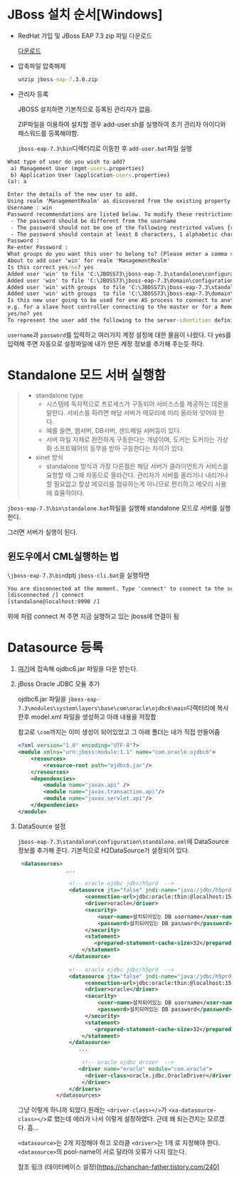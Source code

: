 # JBoss 설치 순서[Windows]

* RedHat 가입 및 JBoss EAP 7.3 zip 파일 다운로드

  [다운로드](https://developers.redhat.com/products/eap/download)

* 압축파일 압축해제

  ```cmd
  unzip jboss-eap-7.3.0.zip
  ```

* 관리자 등록

  JBOSS 설치하면 기본적으로 등록된 관리자가 없음.

  ZIP파일을 이용하여 설치할 경우 add-user.sh를 실행하여 초기 관리자 아이디와 패스워드를 등록해야함.

  `jboss-eap-7.3\bin`디렉터리로 이동한 후 `add-user.bat`파일 실행

```cmd
What type of user do you wish to add?
 a) Management User (mgmt-users.properties)
 b) Application User (application-users.properties)
(a): a

Enter the details of the new user to add.
Using realm 'ManagementRealm' as discovered from the existing property files.
Username : win
Password recommendations are listed below. To modify these restrictions edit the add-user.properties configuration file.
 - The password should be different from the username
 - The password should not be one of the following restricted values {root, admin, administrator}
 - The password should contain at least 8 characters, 1 alphabetic character(s), 1 digit(s), 1 non-alphanumeric symbol(s)
Password :
Re-enter Password :
What groups do you want this user to belong to? (Please enter a comma separated list, or leave blank for none)[  ]:
About to add user 'win' for realm 'ManagementRealm'
Is this correct yes/no? yes
Added user 'win' to file 'C:\JBOSS73\jboss-eap-7.3\standalone\configuration\mgmt-users.properties'
Added user 'win' to file 'C:\JBOSS73\jboss-eap-7.3\domain\configuration\mgmt-users.properties'
Added user 'win' with groups  to file 'C:\JBOSS73\jboss-eap-7.3\standalone\configuration\mgmt-groups.properties'
Added user 'win' with groups  to file 'C:\JBOSS73\jboss-eap-7.3\domain\configuration\mgmt-groups.properties'
Is this new user going to be used for one AS process to connect to another AS process?
e.g. for a slave host controller connecting to the master or for a Remoting connection for server to server EJB calls.
yes/no? yes
To represent the user add the following to the server-identities definition <secret value="d2luMTIzNCE=" />
```

`username`과 `password`를 입력하고 여러가지 계정 설정에 대한 물음이 나왔다. 다 yes를 입력해 주면 자동으로 설정파일에 내가 만든 계정 정보를 추가해 주는듯 하다.

# Standalone 모드 서버 실행함

> * standalone type
>   * 시스템에 독자적으로 프로세스가 구동되어 서비스스를 제공하는 데몬을 말한다. 서비스를 하려면 해당 서버가 메모리에 미리 올라와 잇어야 한다.
>   * 예를 들면, 웹서버, DB서버, 샌드메일 서버등이 있다.
>   * 서버 파일 자체로 완전하게 구동한다는 개념이며, 도커는 도커라는 가상화 소프트웨어의 동무을 받아 구동한다는 차이가 있다.
> * xinet 방식
>   * standalone 방식과 가장 다른점은 해당 서버가 클라이언트가 서비스를 요청할 때 그때 자동으로 올라간다. 관리자가 서버를 올리거나 내리거나 할 필요없고 항상 메모리를 점유하는게 아니므로 편리하고 메모리 사용에 효율적이다.

`jboss-eap-7.3\bin\standalone.bat`파일을 실행해 standalone 모드로 서버를 실행한다.

그러면 서버가 실행이 된다.

## 윈도우에서 CML실행하는 법

`\jboss-eap-7.3\bin`dptj `jboss-cli.bat`을 실행하면

```cmd
You are disconnected at the moment. Type 'connect' to connect to the server or 'help' for the list of supported commands.
[disconnected /] connect
[standalone@localhost:9990 /]
```

위에 처럼 connect 쳐 주면 지금 실행하고 있는 jboss에 연결이 됨

# Datasource 등록

1. [여기](https://repo1.maven.org/maven2/com/oracle/database/)에 접속해 ojdbc6.jar 파일을 다운 받는다.

2. jBoss Oracle JDBC 모듈 추가

   ojdbc6.jar 파일을 `jboss-eap-7.3\modules\system\layers\base\com\oracle\ojdbc6\main`디렉터리에 복사 한후 model.xml 파일을 생성하고 아래 내용을 저장함

   참고로 `\com`까지는 이미 생성이 되어있었고 그 아래 폴더는 내가 직접 만들어줌

   ```xml
   <?xml version="1.0" encoding="UTF-8"?>
   <module xmlns="urn:jboss:module:1.1" name="com.oracle.ojdbc6">
       <resources>
           <resource-root path="ojdbc6.jar"/>
       </resources>
       <dependencies>
           <module name="javax.api" />
           <module name="javax.transaction.api"/>
           <module name="javax.servlet.api"/>
       </dependencies>
   </module>
   ```

3. DataSource 설정

   `jboss-eap-7.3\standalone\configuration\standalone.xml`에 DataSource 정보를 추가해 준다. 기본적으로 H2DataSource가 설정되어 있다.

   ```xml
    <datasources>
                  ...
                   
                   <!-- oracle ojdbc jdbc/h5prd  -->
                   <datasource jta="false" jndi-name="java:/jdbc/h5prd" pool-name="oracleh5prd" enabled="true" use-ccm="false">
                   		<connection-url>jdbc:oracle:thin:@localhost:1521/orcl</connection-url>
                   		<driver>oracle</driver>
                   		<security>
                   			<user-name>설치되어있는 DB username</user-name>
                   			<password>설치되어있는 DB password</password>
                   		</security>
                   		<statement>
                           <prepared-statement-cache-size>32</prepared-statement-cache-size>
                       </statement>
                   </datasource>
                   
                   <!-- oracle ojdbc jdbc/h5prd  -->
                   <datasource jta="false" jndi-name="java:/jdbc/h5prdtx" pool-name="oracleh5prdtx" enabled="true" use-ccm="false">
                   		<connection-url>jdbc:oracle:thin:@localhost:1521/orcl</connection-url>
                   		<driver>oracle</driver>
                   		<security>
                   			<user-name>설치되어있는 DB username</user-name>
                   			<password>설치되어있는 DB password</password>
                   		</security>
                   		<statement>
                           <prepared-statement-cache-size>32</prepared-statement-cache-size>
                       </statement>
                   </datasource>
                      ...
                       
                       <!-- oracle ojdbc driver  -->
                      <driver name="oracle" module="com.oracle">
                       	<driver-class>oracle.jdbc.OracleDriver</driver-class>
                       </driver>
                   </drivers>
               </datasources>
   ```

   그냥 이렇게 하니까 되었다.원래는 `<driver-class></>`가 `<xa-datasource-class></>`로 했는데 에러가 나서 이렇게 설정하였다. 근데 왜 되는건지는 모르겠다. 흠...

   `<datasource>`는 2개 지정해야 하고 오라클 `<driver>`는 1개 로 지정해야 한다. `<datasource>`의 pool-name이 서로 달라야 오류가 나지 않는다.

   참조 링크 (데이터베이스 설정)[https://chanchan-father.tistory.com/240]
